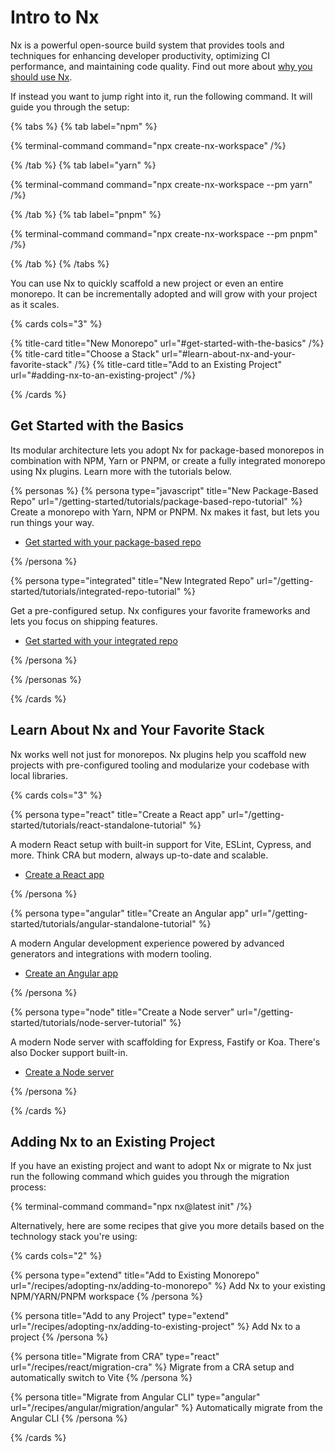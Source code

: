 # Intro to Nx

Nx is a powerful open-source build system that provides tools and techniques for enhancing developer productivity, optimizing CI performance, and maintaining code quality. Find out more about [why you should use Nx](/getting-started/why-nx).

If instead you want to jump right into it, run the following command. It will guide you through the setup:

{% tabs %}
{% tab label="npm" %}

{% terminal-command command="npx create-nx-workspace"  /%}

{% /tab %}
{% tab label="yarn" %}

{% terminal-command command="npx create-nx-workspace --pm yarn"  /%}

{% /tab %}
{% tab label="pnpm" %}

{% terminal-command command="npx create-nx-workspace --pm pnpm"  /%}

{% /tab %}
{% /tabs %}

You can use Nx to quickly scaffold a new project or even an entire monorepo. It can be incrementally adopted and will grow with your project as it scales.

{% cards cols="3" %}

{% title-card title="New Monorepo" url="#get-started-with-the-basics" /%}
{% title-card title="Choose a Stack" url="#learn-about-nx-and-your-favorite-stack" /%}
{% title-card title="Add to an Existing Project" url="#adding-nx-to-an-existing-project" /%}

{% /cards %}

## Get Started with the Basics

Its modular architecture lets you adopt Nx for package-based monorepos in combination with NPM, Yarn or PNPM, or create a fully integrated monorepo using Nx plugins. Learn more with the tutorials below.

{% personas %}
{% persona type="javascript" title="New Package-Based Repo" url="/getting-started/tutorials/package-based-repo-tutorial" %}
Create a monorepo with Yarn, NPM or PNPM. Nx makes it fast, but lets you run things your way.

- [Get started with your package-based repo](/getting-started/tutorials/package-based-repo-tutorial)

{% /persona %}

{% persona type="integrated" title="New Integrated Repo" url="/getting-started/tutorials/integrated-repo-tutorial" %}

Get a pre-configured setup. Nx configures your favorite frameworks and lets you focus on shipping features.

- [Get started with your integrated repo](/getting-started/tutorials/integrated-repo-tutorial)

{% /persona %}

{% /personas %}

{% /cards %}

## Learn About Nx and Your Favorite Stack

Nx works well not just for monorepos. Nx plugins help you scaffold new projects with pre-configured tooling and modularize your codebase with local libraries.

{% cards cols="3" %}

{% persona type="react" title="Create a React app" url="/getting-started/tutorials/react-standalone-tutorial" %}

A modern React setup with built-in support for Vite, ESLint, Cypress, and more. Think CRA but modern, always up-to-date and scalable.

- [Create a React app](/getting-started/tutorials/react-standalone-tutorial)

{% /persona %}

{% persona type="angular" title="Create an Angular app" url="/getting-started/tutorials/angular-standalone-tutorial" %}

A modern Angular development experience powered by advanced generators and integrations with modern tooling.

- [Create an Angular app](/getting-started/tutorials/angular-standalone-tutorial)

{% /persona %}

{% persona type="node" title="Create a Node server" url="/getting-started/tutorials/node-server-tutorial" %}

A modern Node server with scaffolding for Express, Fastify or Koa. There's also Docker support built-in.

- [Create a Node server](/getting-started/tutorials/node-server-tutorial)

{% /persona %}

{% /cards %}

## Adding Nx to an Existing Project

If you have an existing project and want to adopt Nx or migrate to Nx just run the following command which guides you through the migration process:

{% terminal-command command="npx nx@latest init"  /%}

Alternatively, here are some recipes that give you more details based on the technology stack you're using:

{% cards cols="2" %}

{% persona type="extend" title="Add to Existing Monorepo" url="/recipes/adopting-nx/adding-to-monorepo" %}
Add Nx to your existing NPM/YARN/PNPM workspace
{% /persona %}

{% persona title="Add to any Project" type="extend" url="/recipes/adopting-nx/adding-to-existing-project" %}
Add Nx to a project
{% /persona %}

{% persona title="Migrate from CRA" type="react" url="/recipes/react/migration-cra" %}
Migrate from a CRA setup and automatically switch to Vite
{% /persona %}

{% persona title="Migrate from Angular CLI" type="angular" url="/recipes/angular/migration/angular" %}
Automatically migrate from the Angular CLI
{% /persona %}

{% /cards %}
